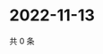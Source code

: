 # 2022-11-13

共 0 条

<!-- BEGIN WEIBO -->
<!-- 最后更新时间 Sun Nov 13 2022 12:30:28 GMT+0800 (China Standard Time) -->

<!-- END WEIBO -->
